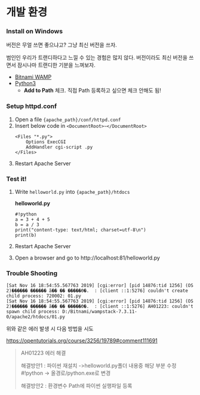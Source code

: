 # 개발 환경

### Install on Windows

버전은 무얼 쓰면 좋으냐고? 그냥 최신 버전을 쓰자.

범인인 우리가 트랜디하다고 느낄 수 있는 경험은 많지 않다. 버전이라도 최신 버전을 쓰면서 잠시나마 트랜디한 기분을 느껴보자.

- [Bitnami WAMP](https://bitnami.com/stack/wamp/installer)
- [Python3](https://www.python.org/)
  - **Add to Path** 체크. 직접 Path 등록하고 싶으면 체크 안해도 됨!

### Setup httpd.conf

1. Open a file `{apache_path}/conf/httpd.conf`
1. Insert below code in `<DocumentRoot>~</DocumentRoot>`
    ```
    <Files "*.py">
        Options ExecCGI
        AddHandler cgi-script .py
    </Files>
    ```
1. Restart Apache Server

### Test it!

1. Write `helloworld.py` into `{apache_path}/htdocs`

    **helloworld.py**
    ```
    #!python
    a = 3 + 4 + 5
    b = a / 3
    print("content-type: text/html; charset=utf-8\n")
    print(b)
    ```

1. Restart Apache Server

1. Open a browser and go to http://localhost:81/helloworld.py

### Trouble Shooting

```
[Sat Nov 16 18:54:55.567763 2019] [cgi:error] [pid 14876:tid 1256] (OS 2)������ ������ ã�� �� �����ϴ�.  : [client ::1:5276] couldn't create child process: 720002: 01.py
[Sat Nov 16 18:54:55.567763 2019] [cgi:error] [pid 14876:tid 1256] (OS 2)������ ������ ã�� �� �����ϴ�.  : [client ::1:5276] AH01223: couldn't spawn child process: D:/Bitnami/wampstack-7.3.11-0/apache2/htdocs/01.py
```

위와 같은 에러 발생 시 다음 방법을 시도

https://opentutorials.org/course/3256/19789#comment111691

> AH01223 에러 해결
> 
> 해결방안1 : 파이썬 재설치 ->helloworld.py폴더 내용중 해당 부분 수정 #!python -> 올경로/python.exe로 변경
> 
> 해결방안2 : 환경변수 Path에 파이썬 실행파일 등록 

